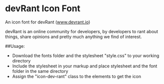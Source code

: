 # devRant Icon Font
An icon font for devRant (www.devrant.io)

devRant is an online community for developers, by developers to rant about things, share opinions and pretty much anything we find of interest. 

##Usage:
* Download the fonts folder and the stylesheet "style.css" to your working directory
* Include the stylesheet in your markup and place stylesheet and the font folder in the same directory
* Assign the "icon-dev-rant" class to the elements to get the icon 
